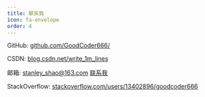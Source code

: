 ```yaml
---
title: 联系我
icon: fa-envelope
order: 4
---
```


GitHub: [github.com/GoodCoder666/](https://github.com/GoodCoder666/)

CSDN: [blog.csdn.net/write_1m_lines](https://blog.csdn.net/write_1m_lines)

邮箱: stanley_shao@163.com [联系我](mailto:stanley_shao@163.com)

StackOverflow: [stackoverflow.com/users/13402896/goodcoder666](https://stackoverflow.com/users/13402896/goodcoder666)
